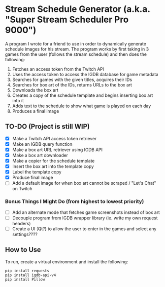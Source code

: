 # Stream Schedule Generator (a.k.a. "Super Stream Scheduler Pro 9000")
A program I wrote for a friend to use in order to dynamically generate schedule images for his stream.
The program works by first taking in 3 games from the user (follows the stream schedule) and then does the following:
1. Fetches an access token from the Twitch API
2. Uses the access token to access the IGDB database for game metadata
3. Searches for games with the given titles, acquires their IDs
4. Searches for box art of the IDs, returns URLs to the box art
5. Downloads the box art
6. Creates a copy of the schedule template and begins inserting box art into it
7. Adds text to the schedule to show what game is played on each day
8. Produces a final image

## TO-DO (Project is still WIP)
- [x] Make a Twitch API access token retriever
- [x] Make an IGDB query function
- [x] Make a box art URL retriever using IGDB API
- [x] Make a box art downloader
- [x] Make a copier for the schedule template
- [x] Insert the box art into the template copy
- [x] Label the template copy
- [x] Produce final image
- [ ] Add a default image for when box art cannot be scraped / "Let's Chat" on Twitch
### Bonus Things I Might Do (from highest to lowest priority)
- [ ] Add an alternate mode that fetches game screenshots instead of box art
- [ ] Decouple program from IGDB wrapper library (ie. write my own request headers)
- [ ] Create a UI (Qt?) to allow the user to enter in the games and select any settings????

## How to Use
To run, create a virtual environment and install the following:
```
pip install requests
pip install igdb-api-v4
pip install Pillow
```